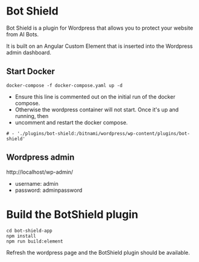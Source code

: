 # Bot Shield

Bot Shield is a plugin for Wordpress that allows you to protect your website from AI Bots.

It is built on an Angular Custom Element that is inserted into the Wordpress admin dashboard.


## Start Docker
```
docker-compose -f docker-compose.yaml up -d
```

* Ensure this line is commented out on the initial run of the docker compose.
* Otherwise the wordpress container will not start.  Once it's up and running, then 
* uncomment and restart the docker compose.
```
# - './plugins/bot-shield:/bitnami/wordpress/wp-content/plugins/bot-shield'
```





## Wordpress admin
http://localhost/wp-admin/

* username: admin
* password: adminpassword


# Build the BotShield plugin

```
cd bot-shield-app
npm install
npm run build:element
```

Refresh the wordpress page and the BotShield plugin should be available.
